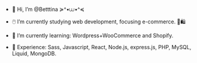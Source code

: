 - 👋 Hi, I’m @Betttina ≽^•⩊•^≼
- 🖱️ I’m currently studying web development, focusing e-commerce. 🛒🛍️

- 🌱 I’m currently learning: Wordpress+WooCommerce and Shopify. 

- 🚀 Experience: Sass, Javascript, React, Node.js, express.js, PHP, MySQL, Liquid, MongoDB.
  


<!---
Betttina/Betttina is a ✨ special ✨ repository because its `README.md` (this file) appears on your GitHub profile.
You can click the Preview link to take a look at your changes.
--->
